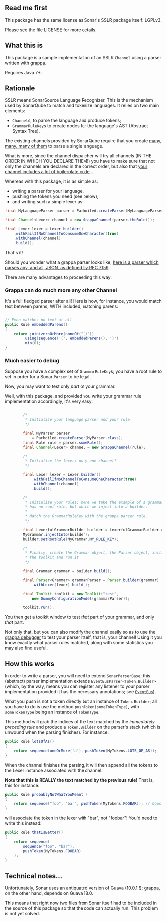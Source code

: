 ## Read me first

This package has the same license as Sonar's SSLR package itself: LGPLv3.

Please see the file LICENSE for more details.

## What this is

This package is a sample implementation of an SSLR `Channel` using a parser written with
[grappa](https://github.com/fge/grappa).

Requires Java 7+.

## Rationale

SSLR means SonarSource Language Recognizer. This is the mechanism used by SonarQube to match and
tokenize languages. It relies on two main elements:

* `Channel`s, to parse the language and produce tokens;
* `GrammarRuleKey`s to create nodes for the language's AST (Abstract Syntax Tree).

The existing channels provided by SonarQube require that you create [many, many, many of
them](https://github.com/SonarCommunity/sonar-python/blob/master/python-squid/src/main/java/org/sonar/python/lexer/PythonLexer.java)
to parse a single language.

What is more, since the channel dispatcher will try all channels (IN THE ORDER IN WHICH YOU DECLARE
THEM!) you have to make sure that not only the channels are declared in the correct order, but also
that [your channel includes a lot of boilerplate code](https://github.com/SonarCommunity/sonar-python/blob/master/python-squid/src/main/java/org/sonar/python/lexer/IndentationChannel.java)...

Whereas with this package, it is as simple as:

* writing a parser for your language,
* pushing the tokens you need (see below),
* and writing such a simple lexer as:

```java
final MyLanguageParser parser = Parboiled.createParser(MyLanguageParser.class);

final Channel<Lexer> channel = new GrappaChannel(parser.theRule());

final Lexer lexer = Lexer.builder()
    .withFailIfNoChannelToConsumeOneCharacter(true)
    .withChannel(channel)
    .build();
```

That's it! 

Should you wonder what a grappa parser looks like, [here is a parser which parses any, and all,
JSON, as defined by RFC
7159](https://github.com/fge/grappa-examples/blob/master/src/main/java/com/github/fge/grappa/examples/json/JsonParser.java).

There are many advantages to proceeding this way:

### Grappa can do much more any other Channel

It's a full fledged parser after all! Here is how, for instance, you would match text between
parens, WITH included, matching parens:

```java

// Even matches no text at all
public Rule embeddedParens()
{
    return join(zeroOrMore(noneOf("()"))
        .using(sequence('(', embeddedParens(), ')')
        .min(0);
}
```

### Much easier to debug

Suppose you have a complex set of `GrammarRuleKey`s; you have a root rule to set in order for a
Sonar `Parser` to be legal.

Now, you may want to test only _part_ of your grammar.

Well, with this package, and provided you write your grammar rule implementation accordingly, it's
very easy:

```java

        /*
         * Initialize your language parser and your rule
         */

        final MyParser parser
            = Parboiled.createParser(MyParser.class);
        final Rule rule = parser.someRule();
        final Channel<Lexer> channel = new GrappaChannel(rule);

        /*
         * Initialize the lexer; only one channel!
         */

        final Lexer lexer = Lexer.builder()
            .withFailIfNoChannelToConsumeOneCharacter(true)
            .withChannel(channel)
            .build();

        /*
         * Initialize your rules; here we take the example of a grammar which
         * has no root rule, but which we inject into a builder.
         *
         * Match the GrammarRuleKey with the grappa parser rule.
         */

        final LexerfulGrammarBuilder builder = LexerfulGrammarBuilder.create();
        MyGrammar.injectInto(builder);
        builder.setRootRule(MyGrammar.MY_RULE_KEY);

        /*
         * Finally, create the Grammar object, the Parser object, initialize
         * the toolkit and run it
         */

        final Grammar grammar = builder.build();

        final Parser<Grammar> grammarParser = Parser.builder(grammar)
            .withLexer(lexer).build();

        final Toolkit toolkit = new Toolkit("test",
            new DummyConfigurationModel(grammarParser));

        toolkit.run();
```

You then get a toolkit window to test _that_ part of your grammar, and only _that_ part.

Not only that, but you can also modify the channel easily so as to use the [grappa
debugger](https://github.com/fge/grappa-debugger) to test your parser itself, that is, your channel!
Using it you know exactly what parser rules matched, along with some statistics you may also find
useful.

## How this works

In order to write a parser, you will need to extend `SonarParserBase`; this (abstract) parser
implementation extends `EventBusParser<Token.Builder>` (which, by the way, means you can register
any listener to your parser implementation provided it has the necessary annotations; see
[`EventBus`](http://docs.guava-libraries.googlecode.com/git-history/release/javadoc/com/google/common/eventbus/EventBus.html)).

What you push is not a token directly but an instance of `Token.Builder`; all you have to do is use
the method `pushToken(someTokenType)`, with `someTokenType` being an instance of `TokenType`.

This method will grab the indices of the text matched by the _immediately preceding rule_ and
produce a `Token.Builder` on the parser's stack (which is unwound when the parsing finishes). For
instance:

```java
public Rule lotsOfAs()
{
    return sequence(oneOrMore('a'), pushToken(MyTokens.LOTS_OF_AS));
}
```

When the channel finishes the parsing, it will then append all the tokens to the Lexer instance
associated with the channel.

**Note that this is REALLY the text matched by the previous rule!** That is, this for instance:

```java
public Rule probablyNotWhatYouMeant()
{
    return sequence("foo", "bar", pushToken(MyTokens.FOOBAR)); // Oops...
}
```

will associate the token in the lexer with "bar", not "foobar"! You'd need to write this instead:

```java
public Rule thatIsBetter()
{
    return sequence(
        sequence("foo", "bar"),
        pushToken(MyTokens.FOOBAR)
    );
}
```

## Technical notes...

Unfortunately, Sonar uses an antiquated version of Guava (10.0.1!!); grappa, on the other hand,
depends on Guava 18.0.

This means that right now two files from Sonar itself had to be included in the source of this
package so that the code can actually run. This problem is not yet solved.

